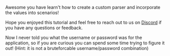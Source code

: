 Awesome you have learn't how to create a custom parser and incorporate the values into scenarios!

Hope you enjoyed this tutorial and feel free to reach out to us on [Discord](https://discord.gg/crowdsec) if you have any questions or feedback.

Now I never told you what the username or password was for the application, so if you are curious you can spend some time trying to figure it out! (Hint: it is not a bruteforcable username/password combination)